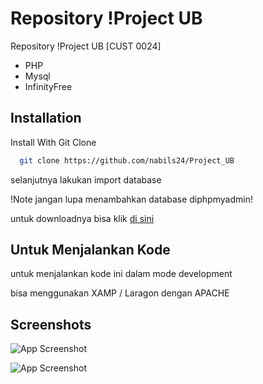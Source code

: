 
# Repository !Project UB

Repository !Project UB [CUST 0024]
- PHP
- Mysql
- InfinityFree


## Installation

Install With Git Clone

```bash
  git clone https://github.com/nabils24/Project_UB
```

selanjutnya lakukan import database 

!Note jangan lupa menambahkan database diphpmyadmin!

untuk downloadnya bisa klik 
[di sini](https://drive.google.com/file/d/1_8BTC98N0kH6dTpC5Gf_EMcU9tJ7prgz/view)



## Untuk Menjalankan Kode

untuk menjalankan kode ini dalam mode development

bisa menggunakan XAMP / Laragon dengan APACHE


## Screenshots

![App Screenshot](https://i.ibb.co.com/Vp2bSyx/image.png)

![App Screenshot](https://i.ibb.co.com/Cwyjq69/image.png)


